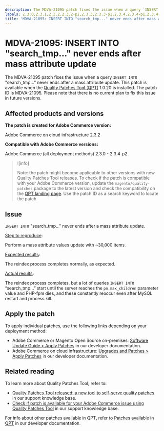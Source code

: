 ```yaml
---
description: The MDVA-21095 patch fixes the issue when a query `INSERT INTO` "search\_tmp..." never ends after a mass attribute update. This patch is available when the [Quality Patches Tool (QPT)](https://support.magento.com/hc/en-us/articles/360047139492) 1.0.20 is installed. The patch ID is MDVA-21095. Please note that there is no current plan to fix this issue in future versions.
labels: 2.3.0,2.3.1,2.3.2,2.3.2-p2,2.3.3,2.3.3-p1,2.3.4,2.3.4-p1,2.3.4-p2,QPT 1.0.20,QPT patches,Magento Commerce,Magento Commerce Cloud,Quality Patches Tool,PHP-fpm die,mass attribute update,pm.max_children,query INSERT INTO search_tmp,reindex,Adobe Commerce,cloud infrastructure,on-premises
title: 'MDVA-21095: INSERT INTO "search_tmp..." never ends after mass attribute update'
---
```


# MDVA-21095: INSERT INTO "search_tmp..." never ends after mass attribute update

The MDVA-21095 patch fixes the issue when a query `INSERT INTO` "search\_tmp..." never ends after a mass attribute update. This patch is available when the [Quality Patches Tool (QPT)](https://support.magento.com/hc/en-us/articles/360047139492) 1.0.20 is installed. The patch ID is MDVA-21095. Please note that there is no current plan to fix this issue in future versions.

## Affected products and versions

**The patch is created for Adobe Commerce version:**

Adobe Commerce on cloud infrastructure 2.3.2

**Compatible with Adobe Commerce versions:**

Adobe Commerce (all deployment methods) 2.3.0 - 2.3.4-p2

>![info]
>
 >Note: the patch might become applicable to other versions with new Quality Patches Tool releases. To check if the patch is compatible with your Adobe Commerce version, update the `magento/quality-patches` package to the latest version and check the compatibility on the [QPT landing page](https://devdocs.magento.com/quality-patches/tool.html#patch-grid). Use the patch ID as a search keyword to locate the patch.

## Issue

`INSERT INTO` "search\_tmp..." never ends after a mass attribute update.

<ins>Step to reproduce</ins>:

Perform a mass attribute values update with ~30,000 items.

<ins>Expected results</ins>:

The reindex process completes normally, as expected.

<ins>Actual results</ins>:

The reindex process completes, but a lot of queries `INSERT INTO` “search\_tmp…” start until the server reaches the `pm.max_children` parameter value and PHP-fpm dies, and these constantly reoccur even after MySQL restart and process kill.

## Apply the patch

To apply individual patches, use the following links depending on your deployment method:

* Adobe Commerce or Magento Open Source on-premises: [Software Update Guide > Apply Patches](https://devdocs.magento.com/guides/v2.4/comp-mgr/patching/mqp.html) in our developer documentation.
* Adobe Commerce on cloud infrastructure: [Upgrades and Patches > Apply Patches](https://devdocs.magento.com/cloud/project/project-patch.html) in our developer documentation.

## Related reading

To learn more about Quality Patches Tool, refer to:

* [Quality Patches Tool released: a new tool to self-serve quality patches](https://support.magento.com/hc/en-us/articles/360047139492) in our support knowledge base.
* [Check if patch is available for your Adobe Commerce issue using Quality Patches Tool](https://support.magento.com/hc/en-us/articles/360047125252) in our support knowledge base.

For info about other patches available in QPT, refer to [Patches available in QPT](https://devdocs.magento.com/quality-patches/tool.html#patch-grid) in our developer documentation.